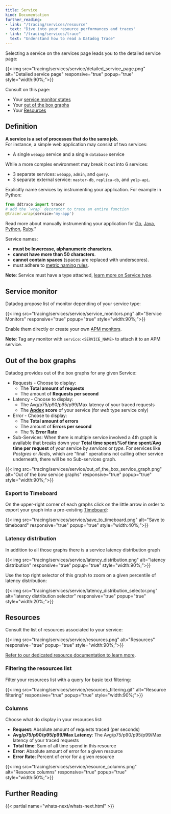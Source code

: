 ```yaml
---
title: Service
kind: Documentation
further_reading:
- link: "/tracing/services/resource"
  text: "Dive into your resource performances and traces"
- link: "/tracing/services/trace"
  text: "Understand how to read a Datadog Trace"
---
```


Selecting a service on the services page leads you to the detailed service page:

{{< img src="tracing/services/service/detailed_service_page.png" alt="Detailed service page" responsive="true" popup="true" style="width:90%;">}}

Consult on this page:

* Your [service monitor states](#service-monitor) 
* Your [out of the box graphs](#out-of-the-box-graphs) 
* Your [Resources](/tracing/services/resource) 

## Definition

**A service is a set of processes that do the same job.**  
For instance, a simple web application may consist of two services: 

* A single `webapp` service and a single `database` service

While a more complex environment may break it out into 6 services: 

* 3 separate services: `webapp`, `admin`, and `query`.
* 3 separate external service:  `master-db`,  `replica-db`, and `yelp-api`.

Explicitly name services by instrumenting your application. For example in Python:  

```python
from ddtrace import tracer
# add the `wrap` decorator to trace an entire function
@tracer.wrap(service='my-app')
```

Read more about manually instrumenting your application for [Go](/tracing/setup/go/#opentracing-api), [Java](/tracing/setup/java/#manual-instrumentation), [Python](/tracing/setup/python/#example), [Ruby](/tracing/setup/ruby/#example)."

Service names:

* **must be lowercase, alphanumeric characters**.
* **cannot have more than 50 characters**.
* **cannot contain spaces** (spaces are replaced with underscores).
* must adhere to [metric naming rules](/developers/metrics/).

**Note**: Service must have a type attached, [learn more on Service type]().

## Service monitor

Datadog propose list of monitor depending of your service type: 

{{< img src="tracing/services/service/service_monitors.png" alt="Service Monitors" responsive="true" popup="true" style="width:90%;">}}

Enable them directly or create your own [APM monitors](/monitors/monitor_types/apm).

**Note**: Tag any monitor with `service:<SERVICE_NAME>` to attach it to an APM service.

## Out of the box graphs

Datadog provides out of the box graphs for any given Service:

* Requests - Choose to display:
    *  The **Total amount of requests** 
    *  The amount of **Requests per second**
* Latency -  Choose to display:
    *  The Avg/p75/p90/p95/p99/Max latency of your traced requests 
    *  The **[Apdex](/tracing/faq/how-to-configure-an-apdex-for-your-traces-with-datadog-apm) score** of your service (for *web* type service only)
* Error - Choose to display:
    * The **Total amount of errors** 
    * The amount of **Errors per second** 
    * The **% Error Rate** 
* Sub-Services: When there is multiple service involved a 4th graph is available that breaks down your **Total time spent**/**%of time spent**/**Avg time per request** of your service by *services* or *type*. For services like *Postgres* or *Redis*, which are "final" operations not calling other service underneath, there will be no Sub-services graph.

{{< img src="tracing/services/service/out_of_the_box_service_graph.png" alt="Out of the bow service graphs" responsive="true" popup="true" style="width:90%;">}}

### Export to Timeboard

On the upper-right corner of each graphs click on the little arrow in order to export your graph into a pre-existing [Timeboard](/graphing/dashboards/timeboard):

{{< img src="tracing/services/service/save_to_timeboard.png" alt="Save to timeboard" responsive="true" popup="true" style="width:40%;">}}

### Latency distribution

In addition to all those graphs there is a service latency distribution graph

{{< img src="tracing/services/service/latency_distribution.png" alt="latency distribution" responsive="true" popup="true" style="width:90%;">}}

Use the top right selector of this graph to zoom on a given percentile of latency distribution:

{{< img src="tracing/services/service/latency_distribution_selector.png" alt="latency distribution selector" responsive="true" popup="true" style="width:20%;">}}

## Resources

Consult the list of resources associated to your service:

{{< img src="tracing/services/service/resources.png" alt="Resources" responsive="true" popup="true" style="width:90%;">}}

[Refer to our dedicated resource documentation to learn more](/tracing/services/resource).

### Filtering the resources list
Filter your resources list with a query for basic text filtering:

{{< img src="tracing/services/service/resources_filtering.gif" alt="Resource filtering" responsive="true" popup="true" style="width:90%;">}}

### Columns 

Choose what do display in your resources list:

* **Request**: Absolute amount of requests traced (per seconds)
* **Avg/p75/p90/p95/p99/Max Latency**: The Avg/p75/p90/p95/p99/Max latency of your traced requests
* **Total time**: Sum of all time spend in this resource 
* **Error**: Absolute amount of error for a given resource
* **Error Rate**: Percent of error for a given resource

{{< img src="tracing/services/service/resource_columns.png" alt="Resource columns" responsive="true" popup="true" style="width:50%;">}}

## Further Reading

{{< partial name="whats-next/whats-next.html" >}}